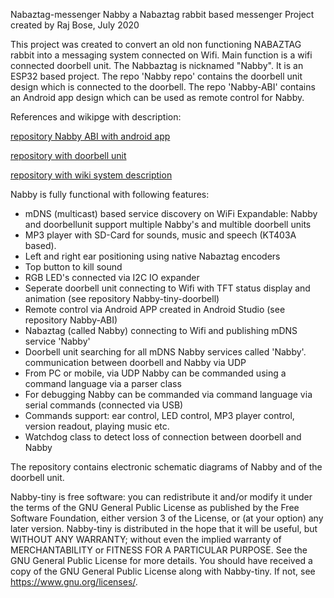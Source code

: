 Nabaztag-messenger Nabby a Nabaztag rabbit based messenger Project
created by Raj Bose, July 2020

This project was created to convert an old non functioning NABAZTAG rabbit into a messaging system connected on Wifi.
Main function is a wifi connected doorbell unit. The Nabbaztag is nicknamed "Nabby". 
It is an ESP32 based project. The repo 'Nabby repo' contains the doorbell unit design which is connected to the doorbell. 
The repo 'Nabby-ABI' contains an Android app design which can be used as remote control for Nabby.

References and wikipge with description:

   [repository Nabby ABI with android app](https://github.com/rkbose/Nabby-ABI)
   
   [repository with doorbell unit](https://github.com/rkbose/Nabby-tiny-doorbell)
   
   [repository with wiki system description](https://github.com/rkbose/Nabby-tiny/wiki/Nabby-Rabbit-home-automation-%E2%80%90-Rabbit-as-doorbell-unit) 

Nabby is fully functional with following features:
- mDNS (multicast) based service discovery on WiFi Expandable: Nabby and doorbellunit support multiple Nabby's and multible doorbell units
- MP3 player with SD-Card for sounds, music and speech (KT403A based).
- Left and right ear positioning using native Nabaztag encoders
- Top button to kill sound
- RGB LED's connected via I2C IO expander
- Seperate doorbell unit connecting to Wifi with TFT status display and animation (see repository Nabby-tiny-doorbell)
- Remote control via Android APP created in Android Studio (see repository Nabby-ABI)
- Nabaztag (called Nabby) connecting to Wifi and publishing mDNS service 'Nabby'
- Doorbell unit searching for all mDNS Nabby services called 'Nabby'. communication between doorbell and Nabby via UDP
- From PC or mobile, via UDP Nabby can be commanded using a command language via a parser class
- For debugging Nabby can be commanded via command language via serial commands (connected via USB)
- Commands support: ear control, LED control, MP3 player control, version readout, playing music etc.
- Watchdog class to detect loss of connection between doorbell and Nabby

The repository contains electronic schematic diagrams of Nabby and of the doorbell unit.

Nabby-tiny is free software: you can redistribute it and/or modify it under the terms of the GNU General Public License as published by the Free Software Foundation, either version 3 of the License, or (at your option) any later version. Nabby-tiny is distributed in the hope that it will be useful, but WITHOUT ANY WARRANTY; without even the implied warranty of MERCHANTABILITY or FITNESS FOR A PARTICULAR PURPOSE. See the GNU General Public License for more details. You should have received a copy of the GNU General Public License along with Nabby-tiny. If not, see https://www.gnu.org/licenses/.
